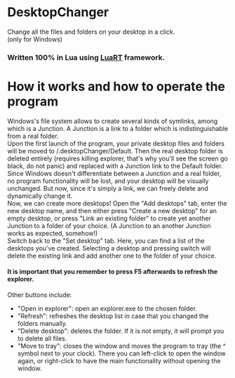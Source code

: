 # DesktopChanger
Change all the files and folders on your desktop in a click.  
(only for Windows)

### Written 100% in Lua using [LuaRT](https://github.com/samyeyo/LuaRT) framework.

# How it works and how to operate the program
Windows's file system allows to create several kinds of symlinks, among which is a Junction. A Junction is a link to a folder which is indistinguishable from a real folder.  
Upon the first launch of the program, your private desktop files and folders will be moved to <user>/.desktopChanger/Default. Then the real desktop folder is deleted entirely (requires killing explorer, that's why you'll see the screen go black, do not panic) and replaced with a Junction link to the Default folder. Since Windows doesn't differentiate between a Junction and a real folder, no program functionality will be lost, and your desktop will be visually unchanged. But now, since it's simply a link, we can freely delete and dynamically change it.  
Now, we can create more desktops! Open the "Add desktops" tab, enter the new desktop name, and then either press "Create a new desktop" for an empty desktop, or press "Link an existing folder" to create yet another Junction to a folder of your choice. (A Junction to an another Junction works as expected, somehow!)  
Switch back to the "Set desktop" tab. Here, you can find a list of the desktops you've created. Selecting a desktop and pressing switch will delete the existing link and add another one to the folder of your choice.  
#### It is important that you remember to press F5 afterwards to refresh the explorer.
Other buttons include:
- "Open in explorer": open an explorer.exe to the chosen folder.
- "Refresh": refreshes the desktop list in case that you changed the folders manually.
- "Delete desktop": deletes the folder. If it is not empty, it will prompt you to delete all files.
- "Move to tray": closes the window and moves the program to tray (the ^ symbol next to your clock). There you can left-click to open the window again, or right-click to have the main functionality without opening the window.
